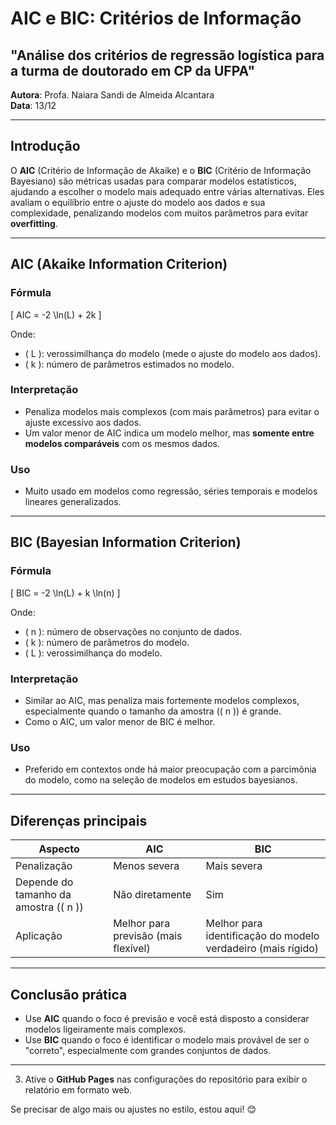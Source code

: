 # AIC e BIC: Critérios de Informação
## "Análise dos critérios de regressão logística para a turma de doutorado em CP da UFPA"

**Autora**: Profa. Naiara Sandi de Almeida Alcantara  
**Data**: 13/12  

---

## Introdução

O **AIC** (Critério de Informação de Akaike) e o **BIC** (Critério de Informação Bayesiano) são métricas usadas para comparar modelos estatísticos, ajudando a escolher o modelo mais adequado entre várias alternativas. Eles avaliam o equilíbrio entre o ajuste do modelo aos dados e sua complexidade, penalizando modelos com muitos parâmetros para evitar **overfitting**.

---

## AIC (Akaike Information Criterion)

### Fórmula

\[
AIC = -2 \ln(L) + 2k
\]

Onde:  
- \( L \): verossimilhança do modelo (mede o ajuste do modelo aos dados).  
- \( k \): número de parâmetros estimados no modelo.  

### Interpretação
- Penaliza modelos mais complexos (com mais parâmetros) para evitar o ajuste excessivo aos dados.
- Um valor menor de AIC indica um modelo melhor, mas **somente entre modelos comparáveis** com os mesmos dados.

### Uso
- Muito usado em modelos como regressão, séries temporais e modelos lineares generalizados.

---

## BIC (Bayesian Information Criterion)

### Fórmula

\[
BIC = -2 \ln(L) + k \ln(n)
\]

Onde:  
- \( n \): número de observações no conjunto de dados.  
- \( k \): número de parâmetros do modelo.  
- \( L \): verossimilhança do modelo.  

### Interpretação
- Similar ao AIC, mas penaliza mais fortemente modelos complexos, especialmente quando o tamanho da amostra (\( n \)) é grande.
- Como o AIC, um valor menor de BIC é melhor.

### Uso
- Preferido em contextos onde há maior preocupação com a parcimônia do modelo, como na seleção de modelos em estudos bayesianos.

---

## Diferenças principais

| Aspecto            | **AIC**                              | **BIC**                              |
|---------------------|--------------------------------------|--------------------------------------|
| Penalização         | Menos severa                        | Mais severa                          |
| Depende do tamanho da amostra (\( n \)) | Não diretamente                       | Sim                                  |
| Aplicação           | Melhor para previsão (mais flexível)| Melhor para identificação do modelo verdadeiro (mais rígido) |

---

## Conclusão prática

- Use **AIC** quando o foco é previsão e você está disposto a considerar modelos ligeiramente mais complexos.
- Use **BIC** quando o foco é identificar o modelo mais provável de ser o "correto", especialmente com grandes conjuntos de dados.

---

3. Ative o **GitHub Pages** nas configurações do repositório para exibir o relatório em formato web.

Se precisar de algo mais ou ajustes no estilo, estou aqui! 😊
